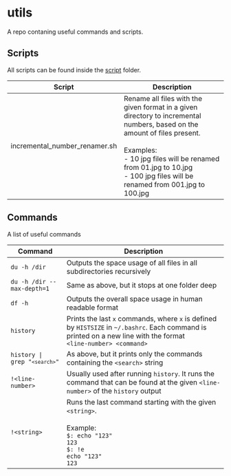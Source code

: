 # utils
A repo contaning useful commands and scripts.

## Scripts

All scripts can be found inside the [script](https://github.com/NicolaFerracin/utils/script) folder.

| Script        | Description  |
| ------------- | -------------|
| incremental_number_renamer.sh | Rename all files with the given format in a given directory to incremental numbers, based on the amount of files present. <br/><br/> Examples: <br/>- 10 jpg files will be renamed from 01.jpg to 10.jpg <br/>- 100 jpg files will be renamed from 001.jpg to 100.jpg |

## Commands

A list of useful commands

| Command | Description |
| ------- | ----------- |
| `du -h /dir` | Outputs the space usage of all files in all subdirectories recursively |
| `du -h /dir --max-depth=1` | Same as above, but it stops at one folder deep |
| `df -h` | Outputs the overall space usage in human readable format |
| `history` | Prints the last `x` commands, where `x` is defined by `HISTSIZE` in `~/.bashrc`. Each command is printed on a new line with the format<br/>`<line-number> <command>` |
| <code>history &#124; grep "`<search>`"<code> | As above, but it prints only the commands containing the `<search>` string |
| `!<line-number>` | Usually used after running `history`. It runs the command that can be found at the given `<line-number>` of the `history` output
| `!<string>` | Runs the last command starting with the given `<string>`. <br/><br/>Example:<br/>`$: echo "123"`<br/>`123`<br/>`$: !e`<br/>`echo "123"`<br/>`123`